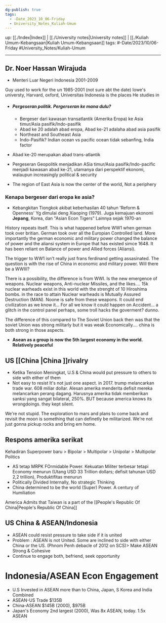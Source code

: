 ```yaml
---
dg-publish: true
tags:
  - -Date_2023_10_06-Friday
  - University_Notes_Kuliah-Umum
---
```


up: [[./Index|Index]] | [[./University notes|University notes]] | [[./Kuliah Umum-Kebangsaan|Kuliah Umum-Kebangsaan]]
tags: #-Date/2023/10/06-Friday #University_Notes/Kuliah-Umum 
___
## Dr. Noer Hassan Wirajuda
- Menteri Luar Negeri Indonesia 2001-2009

Guy used to work for the un 1985-2001 (not sure abt the date)
Iowe's universty, Harvard, oxford, Universitas Indonesia is the places He studies in

- ##### Pergeseran politik. Pergerseran ke mana dulu?
	- Bergeser dari kawasan transatlantik (Amerika Eropa) ke Asia timur/Asia pasifik/Indo-pasifik
	- Abad ke 20 adalah abad eropa, Abad ke-21 adalaha abad asia pasifik
	- Northeast and Southeast Asia
	- Indo-Pasifik? Indian ocean vs pacific ocean tidak sebanfing, India factor

- Abad ke-20 merupakan abad trans-atlantik
- Pergeseran Geopolitik menjadikan ASia timur/Asia pasifik/Indo-pacific menjadi kawasan abad ke-21, utamanya dari perspektif ekonomi, walaupun increasingly political & security
- The region of East Asia is now the center of the world, Not a periphery

### Kenapa bergeser dari eropa ke asia?

- Kebangkitan Tiongkok akibat keberhasilan 40 tahun 'Reform & Openness' Yg dimulai deng Xiaoping (1979). Juga kemajuan ekonomi **Jepang**, Korea, dan "Asian Econ Tigers" Lainnya sejak 1970-an

History repeats itself. This is what happened before WW1 when german took over britian. German took over all the Europian Controlled land. More importantly the german economic and military power changed the balance of power and the aliansi system in Europe that has existed simce 1648. It has been reliant on Balance of power and Allied forces (Aliansi).

The trigger to WW1 isn't really just frans ferdinand getting assasinated. The question is with the rise of China in economic and military power. Will there be a WWIII?

There is a possibility, the difference is from WWI. Is the new emergence of weapons. Nuclear weapons, Anti-nuclear Missiles, and the likes.... 15k nuclear warheads exist in this world with the strenght of 10 Hiroshima bombs. in the race to attain Nuclear warheads is Mutually Assured Destruction (MAN). Noone is safe from these weapons. It could end civilization as we know it... For all we know it could happen on Accident... a glitch in the control panel perhaps, some troll hacks the goverment? dunno.

The difference of this compared to The Soviet Union back then was that the soviet Union was strong militarly but it was weak Economically.... china is both strong in those aspects.

- **Asean as a group is now the 5th largest economy in the world. Relatively peaceful**

## US [[China |China ]]rivalry
- Ketika Tension Meningkat, U.S & China would put pressure to others to side with either of them
- Not easy to resist
It's not just one aspect. in 2017. trump melancarkan trade war. 608 miliar dollar. Alesan amerika menderita defisit mereka melancarkan perang dagang. Harusnya amerika tidak memberikan sanksi yang sangat bilateral, 250%. BUT because america knows its wrongdoings. they kept silent. 

We're not stupid. The exploration to mars and plans to come back and revisit the moon is something that can definetly be militarized. We're not just gonna pickup rocks and bring em home.

## Respons amerika serikat

Kehadiran Superpower baru > Bipolar > Multipolar > Unipolar > Multipolar Politics
- AS tetap MRPK FOrmidable Power. Kekuatan Militer terbesar tetapi Economy menurun (Utang USD 33 Trillion dollars; defisit tahunan USD 2,2 trillion), Produktifitas menurun
- Politically Divided Internally, No strategic Thinking
- China determined to be the world (Super) Power. A century of Humiliation

America Admits that Taiwan is a part of the [[People's Republic Of China|People's Republic Of China]] 

## US China & ASEAN/Indonesia

- ASEAN could resist pressure to take side if it is united
- Problem : ASEAN is not United. Some are inclined to side with either China or the US. (Phnom Penh debacle of 2012 on SCS)> Make ASEAN Strong & Cohesive
- Continue to engage both, befriend, seek opportunity

# Indonesia/ASEAN Econ Engagement

- U.S Invested in ASEAN more than to China, Japan, S Korea and India Combined
- ASEAN-US Trade $135B
- China-ASEAN $145B (2000), $975B 
- Japan's Economy 2nd largest (2000), Was 8x ASEAN, today. 1.5x ASEAN